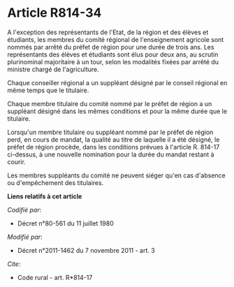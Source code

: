# Article R814-34

A l'exception des représentants de l'Etat, de la région et des élèves et étudiants, les membres du comité régional de
l'enseignement agricole sont nommés par arrêté du préfet de région pour une durée de trois ans. Les représentants des élèves
et étudiants sont élus pour deux ans, au scrutin plurinominal majoritaire à un tour, selon les modalités fixées par arrêté du
ministre chargé de l'agriculture. 

Chaque conseiller régional a un suppléant désigné par le conseil régional en même temps que le titulaire. 

Chaque membre titulaire du comité nommé par le préfet de région a un suppléant désigné dans les mêmes conditions et pour la
même durée que le titulaire. 

Lorsqu'un membre titulaire ou suppléant nommé par le préfet de région perd, en cours de mandat, la qualité au titre de
laquelle il a été désigné, le préfet de région procède, dans les conditions prévues à l'article R. 814-17 ci-dessus, à une
nouvelle nomination pour la durée du mandat restant à courir. 

Les membres suppléants du comité ne peuvent siéger qu'en cas d'absence ou d'empêchement des titulaires.

**Liens relatifs à cet article**

_Codifié par_:

  - Décret n°80-561 du 11 juillet 1980

_Modifié par_:

  - Décret n°2011-1462 du 7 novembre 2011 - art. 3

_Cite_:

  - Code rural - art. R*814-17
